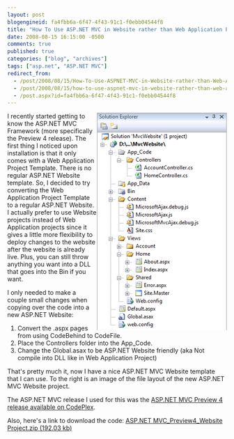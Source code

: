 ```yaml
---
layout: post
blogengineid: fa4fbb6a-6f47-4f43-91c1-f0ebb04544f8
title: "How To Use ASP.NET MVC in Website rather than Web Application Project"
date: 2008-08-15 16:15:00 -0500
comments: true
published: true
categories: ["blog", "archives"]
tags: ["asp.net", "ASP.NET MVC"]
redirect_from: 
  - /post/2008/08/15/How-To-Use-ASPNET-MVC-in-Website-rather-than-Web-Application-Project
  - /post/2008/08/15/how-to-use-aspnet-mvc-in-website-rather-than-web-application-project
  - /post.aspx?id=fa4fbb6a-6f47-4f43-91c1-f0ebb04544f8
---
```

<!-- more -->


<img src="/images/posts/ASPNETMVC_Preview4_WebsiteFileStructure.png" alt="" align="right" />
I recently started getting to know the ASP.NET MVC Framework (more specifically the Preview 4 release). The first thing I noticed upon installation is that it only comes with a Web Application Project Template. There is no regular ASP.NET Website template. So, I decided to try converting the Web Application Project Template to a regular ASP.NET Website. I actually prefer to use Website projects instead of Web Application projects since it gives a little more flexibility to deploy changes to the website after the website is already live. Plus, you can still throw anything you want into a DLL that goes into the Bin if you want.



I only needed to make a couple small changes when copying over the code into a new ASP.NET Website:

<ol>
	<li>Convert the .aspx pages from using CodeBehind to CodeFile.</li>
	<li>Place the Controllers folder into the App_Code.</li>
	<li>Change the Global.asax to be ASP.NET Website friendly (aka Not compile into DLL like in Web Application Project) </li>
</ol>


That&#39;s pretty much it, now I have a nice ASP.NET MVC Website template that I can use. To the right is an image of the file layout of the new ASP.NET MVC Website project.



The ASP.NET MVC release I used for this was the <a href="http://www.codeplex.com/aspnet/Release/ProjectReleases.aspx?ReleaseId=15389#ReleaseFiles">ASP.NET MVC Preview 4 release available on CodePlex</a>. 



Also, here&#39;s a link to download the code: <a rel="enclosure" href="/file.axd?file=ASPNETMVC_Preview4_Website.zip">ASP.NET MVC_Preview4_Website Project.zip (192.03 kb) 

</a>

